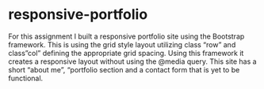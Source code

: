 # responsive-portfolio

For this assignment I built a responsive portfolio site using the Bootstrap framework. This is using the grid style layout utilizing class “row” and class”col” defining the appropriate grid spacing. Using this framework it creates a responsive layout without using the @media query. 
This site has a short “about me”, “portfolio section and a contact form that is yet to be functional. 